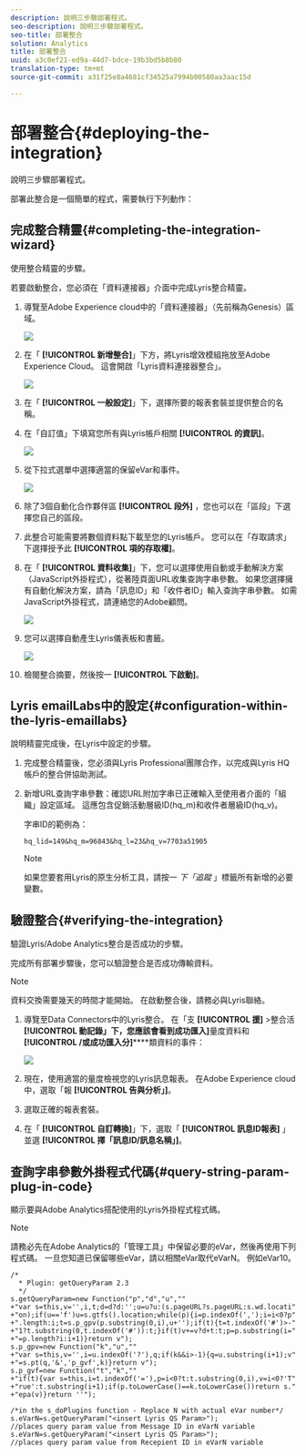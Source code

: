 ```yaml
---
description: 說明三步驟部署程式。
seo-description: 說明三步驟部署程式。
seo-title: 部署整合
solution: Analytics
title: 部署整合
uuid: a3c0ef21-ed9a-44d7-bdce-19b3bd5b8b80
translation-type: tm+mt
source-git-commit: a31f25e8a4681cf34525a7994b00580aa3aac15d

---
```



# 部署整合{#deploying-the-integration}

說明三步驟部署程式。

部署此整合是一個簡單的程式，需要執行下列動作：

## 完成整合精靈{#completing-the-integration-wizard}

使用整合精靈的步驟。

若要啟動整合，您必須在「資料連接器」介面中完成Lyris整合精靈。

1. 導覽至Adobe Experience cloud中的「資料連接器」（先前稱為Genesis）區域。

   ![](assets/data_connectors.png)

1. 在「 **[!UICONTROL 新增整合]**」下方，將Lyris增效模組拖放至Adobe Experience Cloud。 這會開啟「Lyris資料連接器整合」。

   ![](assets/add_integration.png)

1. 在「 **[!UICONTROL 一般設定]**」下，選擇所要的報表套裝並提供整合的名稱。
1. 在「自訂值」下填寫您所有與Lyris帳戶相關 **[!UICONTROL 的資訊]**。

   ![](assets/general_settings.png)

1. 從下拉式選單中選擇適當的保留eVar和事件。

   ![](assets/variable_mapping.png)

1. 除了3個自動化合作夥伴區 **[!UICONTROL 段外]** ，您也可以在「區段」下選擇您自己的區段。
1. 此整合可能需要將數個資料點下載至您的Lyris帳戶。 您可以在「存取請求」下選擇授予此 **[!UICONTROL 項的存取權]**。
1. 在「 **[!UICONTROL 資料收集]**」下，您可以選擇使用自動或手動解決方案（JavaScript外掛程式），從著陸頁面URL收集查詢字串參數。 如果您選擇擁有自動化解決方案，請為「訊息ID」和「收件者ID」輸入查詢字串參數。 如需JavaScript外掛程式，請連絡您的Adobe顧問。

   ![](assets/data_collection.png)

1. 您可以選擇自動產生Lyris儀表板和書籤。

   ![](assets/dashboard_generation.png)

1. 檢閱整合摘要，然後按一 **[!UICONTROL 下啟動]**。

## Lyris emailLabs中的設定{#configuration-within-the-lyris-emaillabs}

說明精靈完成後，在Lyris中設定的步驟。

1. 完成整合精靈後，您必須與Lyris Professional團隊合作，以完成與Lyris HQ帳戶的整合併協助測試。
1. 新增URL查詢字串參數：確認URL附加字串已正確輸入至使用者介面的「組織」設定區域。 這應包含促銷活動層級ID(hq_m)和收件者層級ID(hq_v)。

   字串ID的範例為：

   ```
   hq_lid=149&hq_m=96843&hq_l=23&hq_v=7703a51905
   ```

   >[!NOTE]
   >
   >如果您要套用Lyris的原生分析工具，請按一 *下「追蹤* 」標籤所有新增的必要變數。

## 驗證整合{#verifying-the-integration}

驗證Lyris/Adobe Analytics整合是否成功的步驟。

完成所有部署步驟後，您可以驗證整合是否成功傳輸資料。

>[!NOTE]
>
>資料交換需要幾天的時間才能開始。 在啟動整合後，請務必與Lyris聯絡。

1. 導覽至Data Connectors中的Lyris整合。 在「支 **[!UICONTROL 援]** &gt;整合活 **[!UICONTROL 動記錄」下，您應該會看到成功匯入]**&#x200B;量度資料和 **[!UICONTROL /或成功匯入分]******&#x200B;類資料的事件：

   ![](assets/integration_info.png)

1. 現在，使用適當的量度檢視您的Lyris訊息報表。 在Adobe Experience cloud中，選取「報 **[!UICONTROL 告與分析」]**。
1. 選取正確的報表套裝。
1. 在「 **[!UICONTROL 自訂轉換]**」下，選取「 **[!UICONTROL 訊息ID報表]** 」並選 **[!UICONTROL 擇「訊息ID/訊息名稱」]**。

## 查詢字串參數外掛程式代碼{#query-string-param-plug-in-code}

顯示要與Adobe Analytics搭配使用的Lyris外掛程式程式碼。

>[!NOTE]
>
>請務必先在Adobe Analytics的「管理工具」中保留必要的eVar，然後再使用下列程式碼。 一旦您知道已保留哪些eVar，請以相關eVar取代eVarN。 例如eVar10。

```
/* 
  * Plugin: getQueryParam 2.3 
  */ 
s.getQueryParam=new Function("p","d","u","" 
+"var s=this,v='',i,t;d=d?d:'';u=u?u:(s.pageURL?s.pageURL:s.wd.locati" 
+"on);if(u=='f')u=s.gtfs().location;while(p){i=p.indexOf(',');i=i<0?p" 
+".length:i;t=s.p_gpv(p.substring(0,i),u+'');if(t){t=t.indexOf('#')>-" 
+"1?t.substring(0,t.indexOf('#')):t;}if(t)v+=v?d+t:t;p=p.substring(i=" 
+"=p.length?i:i+1)}return v"); 
s.p_gpv=new Function("k","u","" 
+"var s=this,v='',i=u.indexOf('?'),q;if(k&&i>-1){q=u.substring(i+1);v" 
+"=s.pt(q,'&','p_gvf',k)}return v"); 
s.p_gvf=new Function("t","k","" 
+"if(t){var s=this,i=t.indexOf('='),p=i<0?t:t.substring(0,i),v=i<0?'T" 
+"rue':t.substring(i+1);if(p.toLowerCase()==k.toLowerCase())return s." 
+"epa(v)}return ''"); 
 
/*in the s_doPlugins function - Replace N with actual eVar number*/ 
s.eVarN=s.getQueryParam("<insert Lyris QS Param>");  
//places query param value from Message ID in eVarN variable s.eVarN=s.getQueryParam("<insert Lyris QS Param>");  
//places query param value from Recepient ID in eVarN variable 
```

